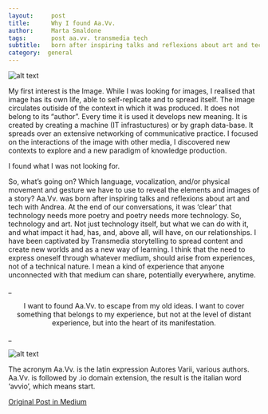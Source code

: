 ```yaml
---
layout:     post
title:      Why I found Aa.Vv.
author:     Marta Smaldone
tags: 		post aa.vv. transmedia tech
subtitle:  	born after inspiring talks and reflexions about art and tech
category:  general
---
```

<!-- Start Writing Below in Markdown -->

![alt text](https://cdn-images-1.medium.com/max/800/1*ZNm3s64Lmp2h8J3u5zc6eg.jpeg "Logo Title Text 1")

My first interest is the Image.
While I was looking for images, I realised that image has its own life, able to self-replicate and to spread itself. The image circulates outiside of the context in which it was produced. It does not belong to its “author”.
Every time it is used it develops new meaning.
It is created by creating a machine (IT infrastuctures) or by graph data-base.
It spreads over an extensive networking of communicative practice. I focused on the interactions of the image with other media, I discovered new contexts to explore and a new paradigm of knowledge production.

I found what I was not looking for.

So, what’s going on? Which language, vocalization, and/or physical movement and gesture we have to use to reveal the elements and images of a story?
Aa.Vv. was born after inspiring talks and reflexions about art and tech with Andrea. At the end of our conversations, it was ‘clear’ that technology needs more poetry and poetry needs more technology.
So, technology and art. Not just technology itself, but what we can do with it, and what impact it had, has, and, above all, will have, on our relationships.
I have been captivated by Transmedia storytelling to spread content and create new worlds and as a new way of learning. I think that the need to express oneself through whatever medium, should arise from experiences, not of a technical nature.
I mean a kind of experience that anyone unconnected with that medium can share, potentially everywhere, anytime.

_ <p style="text-align: center;"> I want to found Aa.Vv. to escape from my old ideas. I want to cover something that belongs to my experience, but not at the level of distant experience, but into the heart of its manifestation. </p> _

![alt text](https://cdn-images-1.medium.com/max/800/1*9CQ1vCjkCRqm_EwvGRE-Fw.png "Logo Title Text 1")



The acronym Aa.Vv. is the latin expression Autores Varii, various authors. Aa.Vv. is followed by .io domain extension, the result is the italian word ‘avvio’, which means start.


[Original Post in Medium](https://ablog.aavv.io/why-i-found-aa-vv-cd6c35d94c70)
